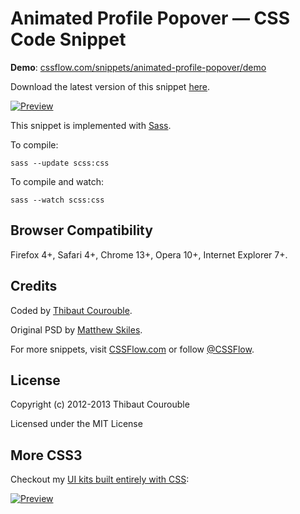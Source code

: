 # Animated Profile Popover — CSS Code Snippet

**Demo**: [cssflow.com/snippets/animated-profile-popover/demo](http://www.cssflow.com/snippets/animated-profile-popover/demo)

Download the latest version of this snippet [here](http://www.cssflow.com/snippets/animated-profile-popover.zip).

[![Preview](http://cdn.cssflow.com/snippets/animated-profile-popover/preview-580.png)](http://www.cssflow.com/snippets/animated-profile-popover)

This snippet is implemented with [Sass](https://github.com/nex3/sass).

To compile:

`sass --update scss:css`

To compile and watch:

`sass --watch scss:css`

## Browser Compatibility

Firefox 4+, Safari 4+, Chrome 13+, Opera 10+, Internet Explorer 7+.

## Credits

Coded by [Thibaut Courouble](http://thibaut.me).

Original PSD by [Matthew Skiles](http://designmoo.com/4886/profile-tooltip/).

For more snippets, visit [CSSFlow.com](http://www.cssflow.com) or follow [@CSSFlow](https://twitter.com/CSSFlow).

## License

Copyright (c) 2012-2013 Thibaut Courouble

Licensed under the MIT License

## More CSS3

Checkout my [UI kits built entirely with CSS](http://www.cssflow.com/ui-kits):

[![Preview](http://cdn.cssflow.com/kits/all_kits_preview_850.png)](http://www.cssflow.com/ui-kits)
